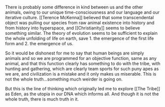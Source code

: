 There is probably some difference in kind between us and the other animals, owing to our unique time-consciousness and our language and our iterative culture. [[Terence McKenna]] believed that some transcendental object was pulling our species from raw animal existence into history and from history into hyperspace, and [[Christianity]] seems to believe something similar. The theory of evolution seems to be sufficient to explain the whole unfolding of life on earth, save 1. the emergence of the first life form and 2. the emergence of us.

So it would be dishonest for me to say that human beings are simply animals and so we are programmed for an objective function, same as any animal, and that this function clearly has something to do with the tribe, with hunting and gathering, which are clearly team sports for such puny apes as we are, and civilization is a mistake and it only makes us miserable. This is not the whole truth...something much weirder is going on. 

But this is the line of thinking which originally led me to explore [[The Tribe]] as Eden, as the utopia in our DNA which informs all. And though it is not the whole truth, there is much truth in it. 